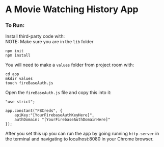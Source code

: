 # A Movie Watching History App

### To Run:
Install third-party code with:  
NOTE: Make sure you are in the `lib` folder
```
npm init
npm install
```
You will need to make a `values` folder from project room with:
```
cd app
mkdir values
touch fireBaseAuth.js
```

Open the `fireBaseAuth.js` file and copy this into it:
```
"use strict";

app.constant("FBCreds", {
	apiKey:"[YourFirebaseAuthKeyHere]",
	authDomain: "[YourFirebaseAuthDomainHere]"
});
```

After you set this up you can run the app by going running `http-server` in the terminal and navigating to localhost:8080 in your Chrome browser. 
